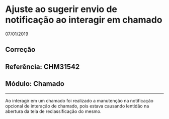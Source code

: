 # Ajuste ao sugerir envio de notificação ao interagir em chamado
07/01/2019
## Correção
## Referência: CHM31542
## Módulo: Chamado
***

Ao interagir em um chamado foi realizado a manutenção na notificação opcional de interação de chamado, pois estava causando lentidão na abertura da tela de reclassificação do mesmo.